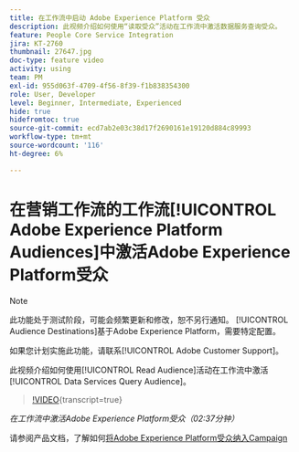 ```yaml
---
title: 在工作流中启动 Adobe Experience Platform 受众
description: 此视频介绍如何使用“读取受众”活动在工作流中激活数据服务查询受众。
feature: People Core Service Integration
jira: KT-2760
thumbnail: 27647.jpg
doc-type: feature video
activity: using
team: PM
exl-id: 955d063f-4709-4f56-8f39-f1b838354300
role: User, Developer
level: Beginner, Intermediate, Experienced
hide: true
hidefromtoc: true
source-git-commit: ecd7ab2e03c38d17f2690161e19120d884c89993
workflow-type: tm+mt
source-wordcount: '116'
ht-degree: 6%

---
```


# 在营销工作流的工作流[!UICONTROL Adobe Experience Platform Audiences]中激活Adobe Experience Platform受众

>[!NOTE]
>
>此功能处于测试阶段，可能会频繁更新和修改，恕不另行通知。 [!UICONTROL Audience Destinations]基于Adobe Experience Platform，需要特定配置。
>
>如果您计划实施此功能，请联系[!UICONTROL Adobe Customer Support]。

此视频介绍如何使用[!UICONTROL Read Audience]活动在工作流中激活[!UICONTROL Data Services Query Audience]。

>[!VIDEO](https://video.tv.adobe.com/v/27647?learn=on){transcript=true}

*在工作流中激活Adobe Experience Platform受众（02:37分钟）*

请参阅产品文档，了解如何[将Adobe Experience Platform受众纳入Campaign](https://experienceleague.adobe.com/docs/campaign-standard/using/integrating-with-adobe-cloud/adobe-experience-platform/aep-sources-destinations/ingest-aep-data.html)
